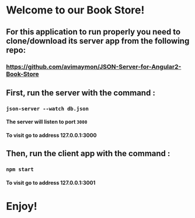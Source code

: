 # Welcome to our Book Store!

## For this application to run properly you need to clone/download its server app from the following repo:

### https://github.com/avimaymon/JSON-Server-for-Angular2-Book-Store

## First, run the server with the command : 
### `json-server --watch db.json`
#### The server will listen to port `3000`
#### To visit go to address 127.0.0.1:3000

## Then, run the client app with the command : 
### `npm start`
#### To visit go to address 127.0.0.1:3001

# Enjoy!
